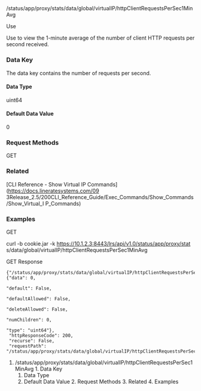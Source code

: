 ##
/status/app/proxy/stats/data/global/virtualIP/httpClientRequestsPerSec1MinAvg

Use

Use to view the 1-minute average of the number of client HTTP requests per
second received.

### Data Key

The data key contains the number of requests per second.

#### Data Type

uint64

#### Default Data Value

0

### Request Methods

GET

### Related

[CLI Reference - Show Virtual IP Commands](https://docs.lineratesystems.com/09
3Release_2.5/200CLI_Reference_Guide/Exec_Commands/Show_Commands/Show_Virtual_I
P_Commands)

### Examples

GET

curl -b cookie.jar -k https://10.1.2.3:8443/lrs/api/v1.0/status/app/proxy/stat
s/data/global/virtualIP/httpClientRequestsPerSec1MinAvg

GET Response

    
    {"/status/app/proxy/stats/data/global/virtualIP/httpClientRequestsPerSec1MinAvg": {"data": 0,
                                                                                        "default": False,
                                                                                        "defaultAllowed": False,
                                                                                        "deleteAllowed": False,
                                                                                        "numChildren": 0,
                                                                                        "type": "uint64"},
     "httpResponseCode": 200,
     "recurse": False,
     "requestPath": "/status/app/proxy/stats/data/global/virtualIP/httpClientRequestsPerSec1MinAvg"}
    

  1. /status/app/proxy/stats/data/global/virtualIP/httpClientRequestsPerSec1MinAvg
    1. Data Key
      1. Data Type
      2. Default Data Value
    2. Request Methods
    3. Related
    4. Examples

